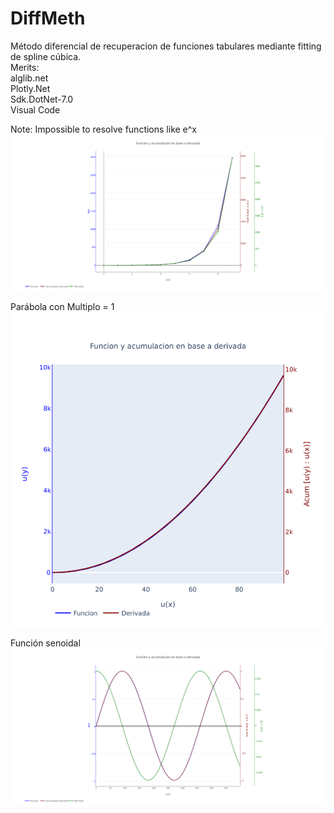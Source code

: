 # DiffMeth
Método diferencial de recuperacion de funciones tabulares mediante fitting de spline cúbica.   
Merits:   
alglib.net   
Plotly.Net   
Sdk.DotNet-7.0   
Visual Code      
   
Note: Impossible to resolve functions like e^x   
![test3](/images/newplot3.png)   
   
Parábola con Multiplo = 1   
![test](/images/newplot.png)  
  
Función senoidal   
![test2](/images/newplot2.png)  
